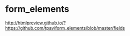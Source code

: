 # form_elements
http://htmlpreview.github.io/?https://github.com/tpav/form_elements/blob/master/fields
